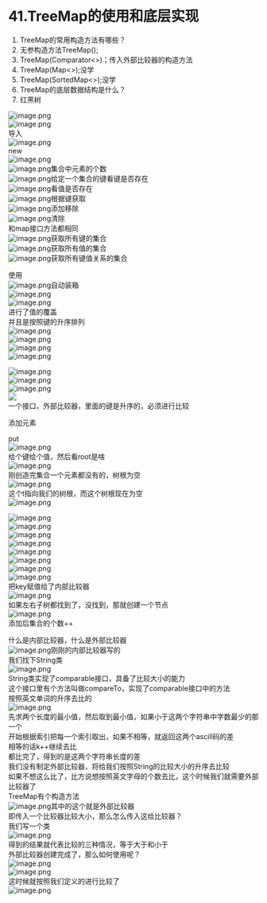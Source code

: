 # 41.TreeMap的使用和底层实现


1. TreeMap的常用构造方法有哪些？ 
  1. 无参构造方法TreeMap();
  1. TreeMap(Comparator<>)；传入外部比较器的构造方法
  1. TreeMap(Map<>);没学
  1. TreeMap(SortedMap<>);没学
2. TreeMap的底层数据结构是什么？
  1. 红黑树

![image.png](https://cdn.nlark.com/yuque/0/2019/png/349894/1559985046704-fdfa5fe1-3a17-4721-848f-5774d7ed56db.png#align=left&display=inline&height=127&name=image.png&originHeight=254&originWidth=683&size=80354&status=done&width=341.5)<br />![image.png](https://cdn.nlark.com/yuque/0/2019/png/349894/1559985074868-8bc0dae9-0eb4-4f5e-9b15-66b7aeb3f949.png#align=left&display=inline&height=396&name=image.png&originHeight=792&originWidth=1519&size=644590&status=done&width=759.5)<br />导入<br />![image.png](https://cdn.nlark.com/yuque/0/2019/png/349894/1559985085048-bc1c1a79-9b90-4f3a-8b02-08575fc2b0bf.png#align=left&display=inline&height=25&name=image.png&originHeight=49&originWidth=436&size=21588&status=done&width=218)<br />new<br />![image.png](https://cdn.nlark.com/yuque/0/2019/png/349894/1559985107853-c72573e9-efa6-4020-9c4c-159742496e99.png#align=left&display=inline&height=40&name=image.png&originHeight=79&originWidth=509&size=46550&status=done&width=254.5)<br />![image.png](https://cdn.nlark.com/yuque/0/2019/png/349894/1559985174877-92a6c381-853b-462f-aba7-00ac4ec4446c.png#align=left&display=inline&height=18&name=image.png&originHeight=36&originWidth=101&size=6845&status=done&width=50.5)集合中元素的个数<br />![image.png](https://cdn.nlark.com/yuque/0/2019/png/349894/1559985162558-f3ab6d86-fcca-42eb-8c93-4e6052134f43.png#align=left&display=inline&height=15&name=image.png&originHeight=30&originWidth=178&size=9603&status=done&width=89)给定一个集合的键看键是否存在<br />![image.png](https://cdn.nlark.com/yuque/0/2019/png/349894/1559985198179-3ca8c995-2557-49e1-948e-abecf4494b8e.png#align=left&display=inline&height=15&name=image.png&originHeight=30&originWidth=201&size=10793&status=done&width=100.5)看值是否存在<br />![image.png](https://cdn.nlark.com/yuque/0/2019/png/349894/1559985217560-eecdc6ef-2e6b-47a7-9902-8cc80fe08219.png#align=left&display=inline&height=15&name=image.png&originHeight=30&originWidth=165&size=8203&status=done&width=82.5)根据键获取<br />![image.png](https://cdn.nlark.com/yuque/0/2019/png/349894/1559985228533-771b1e3f-adcb-4306-be23-6ae019ad605e.png#align=left&display=inline&height=33&name=image.png&originHeight=65&originWidth=185&size=22481&status=done&width=92.5)添加移除<br />![image.png](https://cdn.nlark.com/yuque/0/2019/png/349894/1559985238067-de40c817-3073-4eb7-8fc0-abbd2abef133.png#align=left&display=inline&height=20&name=image.png&originHeight=39&originWidth=151&size=9590&status=done&width=75.5)清除<br />和map接口方法都相同<br />![image.png](https://cdn.nlark.com/yuque/0/2019/png/349894/1559985257803-d280a165-8df2-4be7-8e58-952603725788.png#align=left&display=inline&height=22&name=image.png&originHeight=43&originWidth=173&size=12920&status=done&width=86.5)获取所有键的集合<br />![image.png](https://cdn.nlark.com/yuque/0/2019/png/349894/1559985269199-250b4173-2988-4880-88da-114412730eee.png#align=left&display=inline&height=17&name=image.png&originHeight=33&originWidth=224&size=11834&status=done&width=112)获取所有值的集合<br />![image.png](https://cdn.nlark.com/yuque/0/2019/png/349894/1559985282762-f1d21a1e-8a77-4cc6-9274-6094c24f7594.png#align=left&display=inline&height=20&name=image.png&originHeight=39&originWidth=261&size=17393&status=done&width=130.5)获取所有键值关系的集合

使用<br />![image.png](https://cdn.nlark.com/yuque/0/2019/png/349894/1559985329976-811fac44-1074-427b-a723-a657736c7a74.png#align=left&display=inline&height=33&name=image.png&originHeight=65&originWidth=446&size=39657&status=done&width=223)自动装箱<br />![image.png](https://cdn.nlark.com/yuque/0/2019/png/349894/1559985375063-cef0e48b-8fa7-4c2a-93f1-18029dd4d66e.png#align=left&display=inline&height=156&name=image.png&originHeight=312&originWidth=696&size=245533&status=done&width=348)<br />![image.png](https://cdn.nlark.com/yuque/0/2019/png/349894/1559985428858-0c8b8f93-8c73-498f-bf1b-6f73fd0f4eb9.png#align=left&display=inline&height=36&name=image.png&originHeight=71&originWidth=780&size=76047&status=done&width=390)<br />进行了值的覆盖<br />并且是按照键的升序排列<br />![image.png](https://cdn.nlark.com/yuque/0/2019/png/349894/1559985470589-808f26ac-898f-438a-b56f-8b229624807b.png#align=left&display=inline&height=21&name=image.png&originHeight=42&originWidth=725&size=51232&status=done&width=362.5)<br />![image.png](https://cdn.nlark.com/yuque/0/2019/png/349894/1559985482644-4904b71a-00af-4eb7-894a-6e992717e9fe.png#align=left&display=inline&height=18&name=image.png&originHeight=35&originWidth=683&size=47605&status=done&width=341.5)<br />![image.png](https://cdn.nlark.com/yuque/0/2019/png/349894/1559985494973-77cf3d14-4b84-4ef8-935e-ee99d14309cf.png#align=left&display=inline&height=23&name=image.png&originHeight=45&originWidth=619&size=46371&status=done&width=309.5)<br />![image.png](https://cdn.nlark.com/yuque/0/2019/png/349894/1559985533332-36ba84f6-5e94-4739-95e1-8567e9c0e02f.png#align=left&display=inline&height=69&name=image.png&originHeight=138&originWidth=376&size=48822&status=done&width=188)

![image.png](https://cdn.nlark.com/yuque/0/2019/png/349894/1559985510389-a13c6a33-2bd0-450c-a5da-e99e7014a42f.png#align=left&display=inline&height=17&name=image.png&originHeight=33&originWidth=253&size=13072&status=done&width=126.5)<br />![image.png](https://cdn.nlark.com/yuque/0/2019/png/349894/1559985553968-ef3b5877-7d76-4871-9513-80821ab69187.png#align=left&display=inline&height=51&name=image.png&originHeight=102&originWidth=405&size=36638&status=done&width=202.5)<br />![image.png](https://cdn.nlark.com/yuque/0/2019/png/349894/1559985568443-4403ff72-1c60-4163-91e0-b88511573b78.png#align=left&display=inline&height=18&name=image.png&originHeight=35&originWidth=776&size=43489&status=done&width=388)<br />![](https://cdn.nlark.com/yuque/0/2019/png/349894/1559985625104-2975166c-8e67-4f26-a990-b7da1a02b3ef.png#align=left&display=inline&height=22&originHeight=43&originWidth=1030&status=done&width=515)<br />一个接口，外部比较器，里面的键是升序的，必须进行比较

添加元素

put<br />![image.png](https://cdn.nlark.com/yuque/0/2019/png/349894/1559985743637-1e8a7697-3ded-4134-8a40-c5e242b93a97.png#align=left&display=inline&height=33&name=image.png&originHeight=66&originWidth=628&size=38691&status=done&width=314)<br />给个键给个值，然后看root是啥<br />![image.png](https://cdn.nlark.com/yuque/0/2019/png/349894/1559985791976-68885991-9010-4005-af8a-903c2b06f4ce.png#align=left&display=inline&height=16&name=image.png&originHeight=31&originWidth=745&size=40006&status=done&width=372.5)<br />刚创造完集合一个元素都没有的，树根为空<br />![image.png](https://cdn.nlark.com/yuque/0/2019/png/349894/1559985919959-dd0168dc-6c97-418a-b40d-92a5eaf6efe2.png#align=left&display=inline&height=18&name=image.png&originHeight=36&originWidth=483&size=27667&status=done&width=241.5)<br />这个t指向我们的树根，而这个树根现在为空<br />![image.png](https://cdn.nlark.com/yuque/0/2019/png/349894/1559985998395-be832f53-1318-434b-b064-9567075ba776.png#align=left&display=inline&height=159&name=image.png&originHeight=318&originWidth=879&size=138838&status=done&width=439.5)

![image.png](https://cdn.nlark.com/yuque/0/2019/png/349894/1559986016584-2b3da13b-c0b9-4062-a275-ffd9bdee6468.png#align=left&display=inline&height=49&name=image.png&originHeight=98&originWidth=639&size=58436&status=done&width=319.5)<br />![image.png](https://cdn.nlark.com/yuque/0/2019/png/349894/1559986102399-311f488f-ab6c-4a8f-8261-a659ef17ece6.png#align=left&display=inline&height=39&name=image.png&originHeight=77&originWidth=764&size=62596&status=done&width=382)<br />![image.png](https://cdn.nlark.com/yuque/0/2019/png/349894/1559986116718-1c15a598-61de-4c5d-a926-a72357511b1f.png#align=left&display=inline&height=55&name=image.png&originHeight=110&originWidth=700&size=47356&status=done&width=350)<br />![image.png](https://cdn.nlark.com/yuque/0/2019/png/349894/1559986140845-0464b0ef-7896-4ad5-b020-5eb90f642854.png#align=left&display=inline&height=21&name=image.png&originHeight=42&originWidth=1132&size=72288&status=done&width=566)<br />![image.png](https://cdn.nlark.com/yuque/0/2019/png/349894/1559986179831-2ba92ecb-adda-4e39-b72d-b985f1a05eed.png#align=left&display=inline&height=212&name=image.png&originHeight=423&originWidth=950&size=209690&status=done&width=475)<br />![image.png](https://cdn.nlark.com/yuque/0/2019/png/349894/1559986196671-dfe2ad49-3e09-4070-b049-e960d2021088.png#align=left&display=inline&height=21&name=image.png&originHeight=42&originWidth=627&size=36428&status=done&width=313.5)<br />![image.png](https://cdn.nlark.com/yuque/0/2019/png/349894/1559986226991-0db085df-4380-4b0a-b5cc-eeb99e071416.png#align=left&display=inline&height=47&name=image.png&originHeight=93&originWidth=645&size=64564&status=done&width=322.5)<br />![image.png](https://cdn.nlark.com/yuque/0/2019/png/349894/1559986233256-7c7c8815-e049-4b42-9109-b1bbec727491.png#align=left&display=inline&height=21&name=image.png&originHeight=42&originWidth=927&size=45769&status=done&width=463.5)<br />把key赋值给了内部比较器<br />![image.png](https://cdn.nlark.com/yuque/0/2019/png/349894/1559986369862-dcdb7bc2-1eed-4276-888e-c6df9d933fc4.png#align=left&display=inline&height=160&name=image.png&originHeight=319&originWidth=1081&size=216540&status=done&width=540.5)<br />如果左右子树都找到了，没找到，那就创建一个节点<br />![image.png](https://cdn.nlark.com/yuque/0/2019/png/349894/1559986440456-f45df7e1-96f5-4d07-92a1-c57c3428d687.png#align=left&display=inline&height=181&name=image.png&originHeight=361&originWidth=802&size=160994&status=done&width=401)<br />添加后集合的个数++

什么是内部比较器，什么是外部比较器<br />![image.png](https://cdn.nlark.com/yuque/0/2019/png/349894/1559986562370-7c797a53-1751-48c2-beb3-e503828db2b0.png#align=left&display=inline&height=106&name=image.png&originHeight=211&originWidth=401&size=90335&status=done&width=200.5)刚刚的内部比较器写的<br />我们找下String类<br />![image.png](https://cdn.nlark.com/yuque/0/2019/png/349894/1559986634420-ced8db03-bb9a-4bee-a6a5-bf58d65c4141.png#align=left&display=inline&height=137&name=image.png&originHeight=274&originWidth=889&size=189333&status=done&width=444.5)<br />String类实现了comparable接口，具备了比较大小的能力<br />这个接口里有个方法叫做compareTo，实现了comparable接口中的方法<br />按照英文单词的升序去比的<br />![image.png](https://cdn.nlark.com/yuque/0/2019/png/349894/1559986719583-204c0991-06f2-4ec0-98be-ae4960aaae82.png#align=left&display=inline&height=290&name=image.png&originHeight=580&originWidth=719&size=281207&status=done&width=359.5)<br />先求两个长度的最小值，然后取到最小值，如果小于这两个字符串中字数最少的那一个<br />开始根据索引把每一个索引取出，如果不相等，就返回这两个ascill码的差<br />相等的话k++继续去比<br />都比完了，得到的是这两个字符串长度的差<br />我们没有制定外部比较器，将给我们按照String的比较大小的升序去比较<br />如果不想这么比了，比方说想按照英文字母的个数去比，这个时候我们就需要外部比较器了<br />TreeMap有个构造方法<br />![image.png](https://cdn.nlark.com/yuque/0/2019/png/349894/1559987120738-becfd3da-b61e-44a8-82eb-b6299b086517.png#align=left&display=inline&height=83&name=image.png&originHeight=166&originWidth=755&size=116876&status=done&width=377.5)其中的这个就是外部比较器<br />即传入一个比较器比较大小，那么怎么传入这给比较器？<br />我们写一个类<br />![image.png](https://cdn.nlark.com/yuque/0/2019/png/349894/1559987326780-9ebc2b95-a243-4ad8-b1d0-46ef8a1cbfd4.png#align=left&display=inline&height=220&name=image.png&originHeight=440&originWidth=915&size=324102&status=done&width=457.5)<br />得到的结果就代表比较的三种情况，等于大于和小于<br />外部比较器创建完成了，那么如何使用呢？<br />![image.png](https://cdn.nlark.com/yuque/0/2019/png/349894/1559987490532-12d20d97-8176-4b52-8f72-59018e389755.png#align=left&display=inline&height=115&name=image.png&originHeight=230&originWidth=754&size=190143&status=done&width=377)<br />![image.png](https://cdn.nlark.com/yuque/0/2019/png/349894/1559987510744-524b663b-8bb7-4ac0-9a07-fdb95936c285.png#align=left&display=inline&height=39&name=image.png&originHeight=77&originWidth=733&size=57555&status=done&width=366.5)<br />这时候就按照我们定义的进行比较了<br />![image.png](https://cdn.nlark.com/yuque/0/2019/png/349894/1559987550434-c7da78cb-8d68-434e-ada9-8fd887ce0e55.png#align=left&display=inline&height=81&name=image.png&originHeight=161&originWidth=766&size=89193&status=done&width=383)





